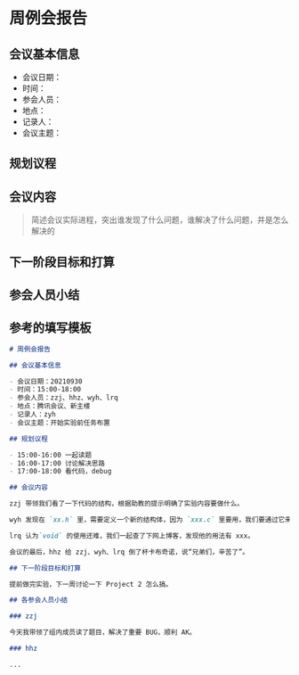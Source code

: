 # 周例会报告

## 会议基本信息

- 会议日期：
- 时间：
- 参会人员：
- 地点：
- 记录人：
- 会议主题：

## 规划议程

## 会议内容

> 简述会议实际进程，突出谁发现了什么问题，谁解决了什么问题，并是怎么解决的

## 下一阶段目标和打算

## 参会人员小结

## 参考的填写模板

```markdown
# 周例会报告

## 会议基本信息

- 会议日期：20210930
- 时间：15:00-18:00
- 参会人员：zzj、hhz、wyh、lrq
- 地点：腾讯会议、新主楼
- 记录人：zyh
- 会议主题：开始实验前任务布置

## 规划议程

- 15:00-16:00 一起读题
- 16:00-17:00 讨论解决思路
- 17:00-18:00 看代码，debug

## 会议内容

zzj 带领我们看了一下代码的结构，根据助教的提示明确了实验内容要做什么。

wyh 发现在 `xx.h` 里，需要定义一个新的结构体，因为 `xxx.c` 里要用，我们要通过它来实现同步。

lrq 认为`void` 的使用还难，我们一起查了下网上博客，发现他的用法有 xxx。

会议的最后，hhz 给 zzj、wyh、lrq 倒了杯卡布奇诺，说“兄弟们，辛苦了”。

## 下一阶段目标和打算

提前做完实验，下一周讨论一下 Project 2 怎么搞。

## 各参会人员小结

### zzj

今天我带领了组内成员读了题目，解决了重要 BUG，顺利 AK。

### hhz

...
```
